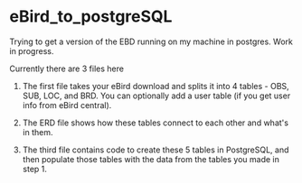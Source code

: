 # eBird_to_postgreSQL
Trying to get a version of the EBD running on my machine in postgres. Work in progress.

Currently there are 3 files here

1. The first file takes your eBird download and splits it into 4 tables - OBS, SUB, LOC, and BRD. You can optionally add a user table (if you get user info from eBird central).

2. The ERD file shows how these tables connect to each other and what's in them.

3. The third file contains code to create these 5 tables in PostgreSQL, and then populate those tables with the data from the tables you made in step 1.
